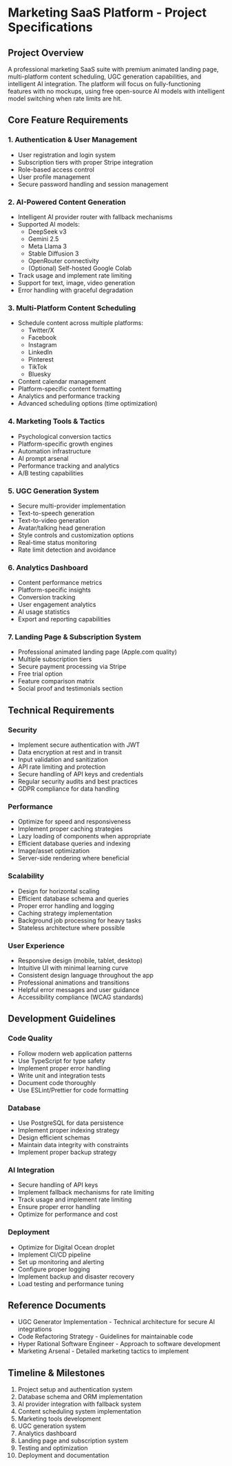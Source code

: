 # Marketing SaaS Platform - Project Specifications

## Project Overview
A professional marketing SaaS suite with premium animated landing page, multi-platform content scheduling, UGC generation capabilities, and intelligent AI integration. The platform will focus on fully-functioning features with no mockups, using free open-source AI models with intelligent model switching when rate limits are hit.

## Core Feature Requirements

### 1. Authentication & User Management
- User registration and login system
- Subscription tiers with proper Stripe integration
- Role-based access control
- User profile management
- Secure password handling and session management

### 2. AI-Powered Content Generation
- Intelligent AI provider router with fallback mechanisms
- Supported AI models:
  - DeepSeek v3
  - Gemini 2.5
  - Meta Llama 3
  - Stable Diffusion 3
  - OpenRouter connectivity
  - (Optional) Self-hosted Google Colab
- Track usage and implement rate limiting
- Support for text, image, video generation
- Error handling with graceful degradation

### 3. Multi-Platform Content Scheduling
- Schedule content across multiple platforms:
  - Twitter/X
  - Facebook
  - Instagram
  - LinkedIn
  - Pinterest
  - TikTok
  - Bluesky
- Content calendar management
- Platform-specific content formatting
- Analytics and performance tracking
- Advanced scheduling options (time optimization)

### 4. Marketing Tools & Tactics
- Psychological conversion tactics
- Platform-specific growth engines
- Automation infrastructure
- AI prompt arsenal
- Performance tracking and analytics
- A/B testing capabilities

### 5. UGC Generation System
- Secure multi-provider implementation
- Text-to-speech generation
- Text-to-video generation
- Avatar/talking head generation
- Style controls and customization options
- Real-time status monitoring
- Rate limit detection and avoidance

### 6. Analytics Dashboard
- Content performance metrics
- Platform-specific insights
- Conversion tracking
- User engagement analytics
- AI usage statistics
- Export and reporting capabilities

### 7. Landing Page & Subscription System
- Professional animated landing page (Apple.com quality)
- Multiple subscription tiers
- Secure payment processing via Stripe
- Free trial option
- Feature comparison matrix
- Social proof and testimonials section

## Technical Requirements

### Security
- Implement secure authentication with JWT
- Data encryption at rest and in transit
- Input validation and sanitization
- API rate limiting and protection
- Secure handling of API keys and credentials
- Regular security audits and best practices
- GDPR compliance for data handling

### Performance
- Optimize for speed and responsiveness
- Implement proper caching strategies
- Lazy loading of components when appropriate
- Efficient database queries and indexing
- Image/asset optimization
- Server-side rendering where beneficial

### Scalability
- Design for horizontal scaling
- Efficient database schema and queries
- Proper error handling and logging
- Caching strategy implementation
- Background job processing for heavy tasks
- Stateless architecture where possible

### User Experience
- Responsive design (mobile, tablet, desktop)
- Intuitive UI with minimal learning curve
- Consistent design language throughout the app
- Professional animations and transitions
- Helpful error messages and user guidance
- Accessibility compliance (WCAG standards)

## Development Guidelines

### Code Quality
- Follow modern web application patterns 
- Use TypeScript for type safety
- Implement proper error handling
- Write unit and integration tests
- Document code thoroughly
- Use ESLint/Prettier for code formatting

### Database
- Use PostgreSQL for data persistence
- Implement proper indexing strategy
- Design efficient schemas 
- Maintain data integrity with constraints
- Implement proper backup strategy

### AI Integration
- Secure handling of API keys
- Implement fallback mechanisms for rate limiting
- Track usage and implement rate limiting
- Ensure proper error handling
- Optimize for performance and cost

### Deployment
- Optimize for Digital Ocean droplet
- Implement CI/CD pipeline
- Set up monitoring and alerting
- Configure proper logging
- Implement backup and disaster recovery
- Load testing and performance tuning

## Reference Documents
- UGC Generator Implementation - Technical architecture for secure AI integrations
- Code Refactoring Strategy - Guidelines for maintainable code
- Hyper Rational Software Engineer - Approach to software development
- Marketing Arsenal - Detailed marketing tactics to implement

## Timeline & Milestones
1. Project setup and authentication system
2. Database schema and ORM implementation
3. AI provider integration with fallback system
4. Content scheduling system implementation
5. Marketing tools development
6. UGC generation system
7. Analytics dashboard
8. Landing page and subscription system
9. Testing and optimization
10. Deployment and documentation